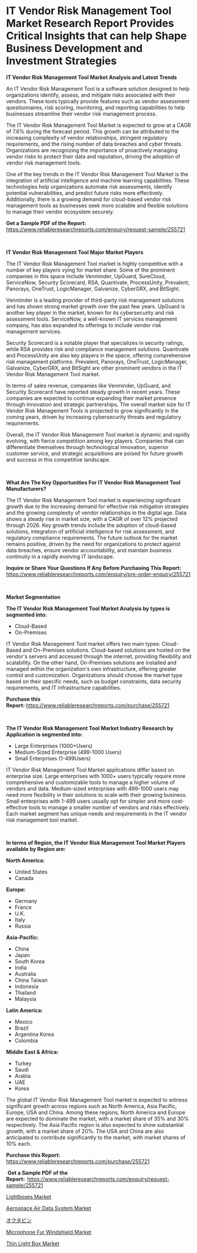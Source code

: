 <p><h1>IT Vendor Risk Management Tool Market Research Report Provides Critical Insights that can help Shape Business Development and Investment Strategies</h1></p><p><strong>IT Vendor Risk Management Tool Market Analysis and Latest Trends</strong></p>
<p><p>An IT Vendor Risk Management Tool is a software solution designed to help organizations identify, assess, and mitigate risks associated with their vendors. These tools typically provide features such as vendor assessment questionnaires, risk scoring, monitoring, and reporting capabilities to help businesses streamline their vendor risk management process.</p><p>The IT Vendor Risk Management Tool Market is expected to grow at a CAGR of 7.6% during the forecast period. This growth can be attributed to the increasing complexity of vendor relationships, stringent regulatory requirements, and the rising number of data breaches and cyber threats. Organizations are recognizing the importance of proactively managing vendor risks to protect their data and reputation, driving the adoption of vendor risk management tools.</p><p>One of the key trends in the IT Vendor Risk Management Tool Market is the integration of artificial intelligence and machine learning capabilities. These technologies help organizations automate risk assessments, identify potential vulnerabilities, and predict future risks more effectively. Additionally, there is a growing demand for cloud-based vendor risk management tools as businesses seek more scalable and flexible solutions to manage their vendor ecosystem securely.</p></p>
<p><strong>Get a Sample PDF of the Report:&nbsp;</strong> <a href="https://www.reliableresearchreports.com/enquiry/request-sample/255721">https://www.reliableresearchreports.com/enquiry/request-sample/255721</a></p>
<p>&nbsp;</p>
<p><strong>IT Vendor Risk Management Tool Major Market Players</strong></p>
<p><p>The IT Vendor Risk Management Tool market is highly competitive with a number of key players vying for market share. Some of the prominent companies in this space include Venminder, UpGuard, SureCloud, ServiceNow, Security Scorecard, RSA, Quantivate, ProcessUnity, Prevalent, Panorays, OneTrust, LogicManager, Galvanize, CyberGRX, and BitSight.</p><p>Venminder is a leading provider of third-party risk management solutions and has shown strong market growth over the past few years. UpGuard is another key player in the market, known for its cybersecurity and risk assessment tools. ServiceNow, a well-known IT services management company, has also expanded its offerings to include vendor risk management services.</p><p>Security Scorecard is a notable player that specializes in security ratings, while RSA provides risk and compliance management solutions. Quantivate and ProcessUnity are also key players in the space, offering comprehensive risk management platforms. Prevalent, Panorays, OneTrust, LogicManager, Galvanize, CyberGRX, and BitSight are other prominent vendors in the IT Vendor Risk Management Tool market.</p><p>In terms of sales revenue, companies like Venminder, UpGuard, and Security Scorecard have reported steady growth in recent years. These companies are expected to continue expanding their market presence through innovation and strategic partnerships. The overall market size for IT Vendor Risk Management Tools is projected to grow significantly in the coming years, driven by increasing cybersecurity threats and regulatory requirements.</p><p>Overall, the IT Vendor Risk Management Tool market is dynamic and rapidly evolving, with fierce competition among key players. Companies that can differentiate themselves through technological innovation, superior customer service, and strategic acquisitions are poised for future growth and success in this competitive landscape.</p></p>
<p>&nbsp;</p>
<p><strong>What Are The Key Opportunities For IT Vendor Risk Management Tool Manufacturers?</strong></p>
<p><p>The IT Vendor Risk Management Tool market is experiencing significant growth due to the increasing demand for effective risk mitigation strategies and the growing complexity of vendor relationships in the digital age. Data shows a steady rise in market size, with a CAGR of over 12% projected through 2026. Key growth trends include the adoption of cloud-based solutions, integration of artificial intelligence for risk assessment, and regulatory compliance requirements. The future outlook for the market remains positive, driven by the need for organizations to protect against data breaches, ensure vendor accountability, and maintain business continuity in a rapidly evolving IT landscape.</p></p>
<p><strong>Inquire or Share Your Questions If Any Before Purchasing This Report:</strong> <a href="https://www.reliableresearchreports.com/enquiry/pre-order-enquiry/255721">https://www.reliableresearchreports.com/enquiry/pre-order-enquiry/255721</a></p>
<p>&nbsp;</p>
<p><strong>Market Segmentation</strong></p>
<p><strong>The IT Vendor Risk Management Tool Market Analysis by types is segmented into:</strong></p>
<p><ul><li>Cloud-Based</li><li>On-Premises</li></ul></p>
<p><p>IT Vendor Risk Management Tool market offers two main types: Cloud-Based and On-Premises solutions. Cloud-based solutions are hosted on the vendor's servers and accessed through the internet, providing flexibility and scalability. On the other hand, On-Premises solutions are installed and managed within the organization's own infrastructure, offering greater control and customization. Organizations should choose the market type based on their specific needs, such as budget constraints, data security requirements, and IT infrastructure capabilities.</p></p>
<p><strong>Purchase this Report:&nbsp;</strong><a href="https://www.reliableresearchreports.com/purchase/255721">https://www.reliableresearchreports.com/purchase/255721</a></p>
<p>&nbsp;</p>
<p><strong>The IT Vendor Risk Management Tool Market Industry Research by Application is segmented into:</strong></p>
<p><ul><li>Large Enterprises (1000+Users)</li><li>Medium-Sized Enterprise (499-1000 Users)</li><li>Small Enterprises (1-499Users)</li></ul></p>
<p><p>IT Vendor Risk Management Tool Market applications differ based on enterprise size. Large enterprises with 1000+ users typically require more comprehensive and customizable tools to manage a higher volume of vendors and data. Medium-sized enterprises with 499-1000 users may need more flexibility in their solutions to scale with their growing business. Small enterprises with 1-499 users usually opt for simpler and more cost-effective tools to manage a smaller number of vendors and risks effectively. Each market segment has unique needs and requirements in the IT vendor risk management tool market.</p></p>
<p>&nbsp;</p>
<p><strong>In terms of Region, the IT Vendor Risk Management Tool Market Players available by Region are:</strong></p>
<p>
    <p> <strong> North America: </strong>
        <ul>
            <li>United States</li>
            <li>Canada</li>
        </ul>
        </p> 
    <p> <strong> Europe: </strong>
        <ul>
            <li>Germany</li>
            <li>France</li>
            <li>U.K.</li>
            <li>Italy</li>
            <li>Russia</li>
        </ul>
        </p> 
    <p> <strong> Asia-Pacific: </strong>
        <ul>
            <li>China</li>
            <li>Japan</li>
            <li>South Korea</li>
            <li>India</li>
            <li>Australia</li>
            <li>China Taiwan</li>
            <li>Indonesia</li>
            <li>Thailand</li>
            <li>Malaysia</li>
        </ul>
        </p> 
    <p> <strong> Latin America: </strong>
        <ul>
            <li>Mexico</li>
            <li>Brazil</li>
            <li>Argentina Korea</li>
            <li>Colombia</li>
        </ul>
        </p> 
    <p> <strong> Middle East & Africa: </strong>
        <ul>
            <li>Turkey</li>
            <li>Saudi</li>
            <li>Arabia</li>
            <li>UAE</li>
            <li>Korea</li>
        </ul>
    </p>
    </p>
<p><p>The global IT Vendor Risk Management Tool market is expected to witness significant growth across regions such as North America, Asia Pacific, Europe, USA and China. Among these regions, North America and Europe are expected to dominate the market, with a market share of 35% and 30% respectively. The Asia Pacific region is also expected to show substantial growth, with a market share of 20%. The USA and China are also anticipated to contribute significantly to the market, with market shares of 10% each.</p></p>
<p><strong>Purchase this Report: </strong><a href="https://www.reliableresearchreports.com/purchase/255721">https://www.reliableresearchreports.com/purchase/255721</a></p>
<p>&nbsp;<strong>Get a Sample PDF of the Report:&nbsp;&nbsp;</strong><a href="https://www.reliableresearchreports.com/enquiry/request-sample/255721">https://www.reliableresearchreports.com/enquiry/request-sample/255721</a></p>
<p><strong></strong></p>
<p><p><a href="https://meowing-canidae-761.notion.site/Lightboxes-Market-Centers-on-Aspects-such-as-Market-Growth-Market-Share-Market-Opportunity-and-Pr-773543364f284811a7edddfca446aab4">Lightboxes Market</a></p><p><a href="https://view.publitas.com/reportprime-1/aerospace-air-data-system-market-size-and-growth-market-segmentation-regional-and-country-breakdowns-and-market-trends-for-period-from-2024-2031/">Aerospace Air Data System Market</a></p><p><a href="https://medium.com/@lubmix/%E3%82%AA%E3%82%AF%E3%82%BF%E3%83%93%E3%83%B3%E5%B8%82%E5%A0%B4%E3%81%AE%E5%B1%95%E6%9C%9B-%E6%A5%AD%E7%95%8C%E6%A6%82%E8%A6%81%E3%81%A8%E4%BA%88%E6%B8%AC-2024%E5%B9%B4%E3%81%8B%E3%82%892031%E5%B9%B4-df175a247b80">オクタビン</a></p><p><a href="https://view.publitas.com/reportprime-1/microphone-fur-windshield-market-research-report-the-key-to-successful-business-strategy-forecasted-for-period-from-2024-2031/">Microphone Fur Windshield Market</a></p><p><a href="https://sudsy-motorcycle-bbc.notion.site/Thin-Light-Box-Market-Size-Furnishes-Valuable-Information-Encompassing-Market-Share-Market-Trends--2a6dfbcb3b6643638632fa5fa6d50763">Thin Light Box Market</a></p></p>